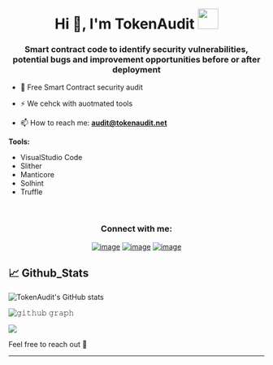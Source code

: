 <h1 align="center">Hi 👋, I'm TokenAudit <img height="40" src="https://emoji.gg/assets/emoji/7333-parrotdance.gif"></h1>
<h3 align="center">Smart contract code to identify security vulnerabilities, potential bugs and improvement opportunities before or after deployment</h3>

- 🔭 Free Smart Contract security audit

- ⚡ We cehck with auotmated tools

- 📫 How to reach me: **audit@tokenaudit.net**

__Tools:__ 
  - VisualStudio Code
  - Slither
  - Manticore
  - Solhint
  - Truffle

<br>

<h3 align="center">Connect with me:</h3>
<div align="center">

[![image](https://img.shields.io/badge/Gmail-D14836?style=for-the-badge&logo=gmail&logoColor=white)](mailto:audit@tokenaudit.net)
[![image](https://img.shields.io/badge/Telegram-E4405F?style=for-the-badge&logo=instagram&logoColor=white)](https://t.me/TokenAuditt)
[![image](https://img.shields.io/badge/Twitter-1DA1F2?style=for-the-badge&logo=twitter&logoColor=white)](https://twitter.com/AuditToken)

  
</div>

## 📈 Github_Stats

![TokenAudit's GitHub stats](https://github-readme-stats.vercel.app/api?username=tokenaudit&show_icons=true&theme=radical&hide_border=true)

![𝚐𝚒𝚝𝚑𝚞𝚋 𝚐𝚛𝚊𝚙𝚑](https://activity-graph.herokuapp.com/graph?username=tokenaudit&theme=redical&hide_border=true&area=true)

![](https://github-readme-streak-stats.herokuapp.com/?user=tokenaudit&theme=radical&hide_border=true)




Feel free to reach out 💬



------



